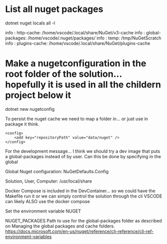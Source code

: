 
# List all nuget packages
dotnet nuget locals all -l

info : http-cache: /home/vscode/.local/share/NuGet/v3-cache
info : global-packages: /home/vscode/.nuget/packages/
info : temp: /tmp/NuGetScratch
info : plugins-cache: /home/vscode/.local/share/NuGet/plugins-cache


# Make a nugetconfiguration in the root folder of the solution... hopefully it is used in all the childern project below it
dotnet new nugetconfig


To persist the nuget cache we need to map a folder in... or just use in package it think.


    <config>
        <add key="repositoryPath" value="data/nuget" />
    </config>
	
	
For the development message... I think we should try a dev image that puts a global-packages instead of by user.
Can this be done by specifying in the global

Global Nuget configuration: NuGetDefaults.Config

Solution, User, Computer: /usr/local/share

Docker Compose is included in the DevContainer... so we could have the Makefile run it or we can simply control the solution through the cli
VSCODE can likely ALSO use the docker compose 

Set the environment variable NUGET

NUGET_PACKAGES 	Path to use for the global-packages folder as described on Managing the global packages and cache folders.
https://docs.microsoft.com/en-us/nuget/reference/cli-reference/cli-ref-environment-variables